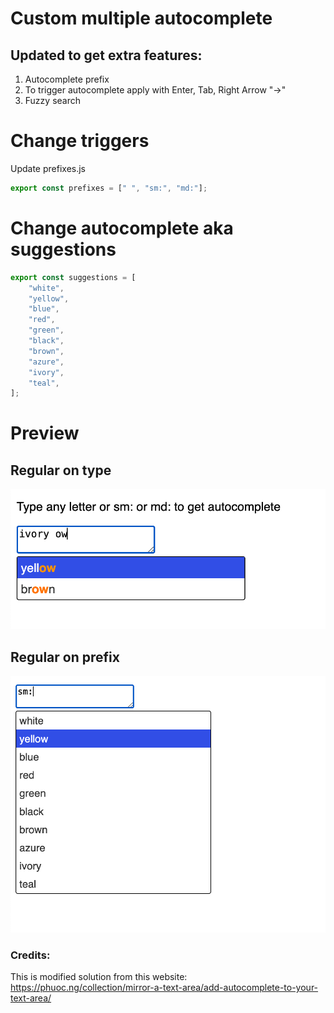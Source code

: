 # Custom multiple autocomplete

## Updated to get extra features:

1. Autocomplete prefix
2. To trigger autocomplete apply with Enter, Tab, Right Arrow "→"
3. Fuzzy search

# Change triggers

Update prefixes.js

```js
export const prefixes = [" ", "sm:", "md:"];
```

# Change autocomplete aka suggestions

```js
export const suggestions = [
    "white",
    "yellow",
    "blue",
    "red",
    "green",
    "black",
    "brown",
    "azure",
    "ivory",
    "teal",
];
```

# Preview

## Regular on type
![alt text](preview.png "Preview")

## Regular on prefix
![alt text](preview-prefix.png "Preview")


### Credits:
This is modified solution from this website: 
https://phuoc.ng/collection/mirror-a-text-area/add-autocomplete-to-your-text-area/